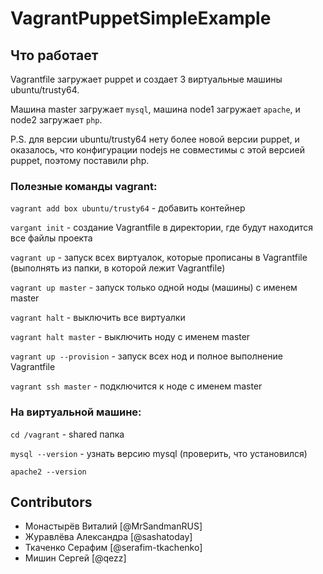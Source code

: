 # VagrantPuppetSimpleExample

## Что работает
Vagrantfile загружает puppet и создает 3 виртуальные машины ubuntu/trusty64.

Машина master загружает `mysql`, машина node1 загружает `apache`, и node2 загружает `php`.

P.S. для версии ubuntu/trusty64 нету более новой версии puppet, и оказалось, что конфигурации nodejs не совместимы с этой версией puppet, поэтому поставили php.


### Полезные команды vagrant:

`vagrant add box ubuntu/trusty64` - добавить контейнер

`vargant init` - создание Vagrantfile в директории, где будут находится все файлы проекта

`vagrant up` - запуск всех виртуалок, которые прописаны в Vagrantfile (выполнять из папки, в которой лежит Vagrantfile)

`vagrant up master` - запуск только одной ноды (машины) с именем master

`vagrant halt` - выключить все виртуалки

`vagrant halt master` - выключить ноду с именем master

`vagrant up --provision` - запуск всех нод и полное выполнение Vagrantfile

`vagrant ssh master` - подключится к ноде с именем master


### На виртуальной машине:

`cd /vagrant` - shared папка

`mysql --version` - узнать версию mysql (проверить, что установился)

`apache2 --version`

## Contributors

* Монастырёв Виталий [@MrSandmanRUS]
* Журавлёва Александра [@sashatoday]
* Ткаченко Серафим [@serafim-tkachenko]
* Мишин Сергей [@qezz]
